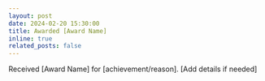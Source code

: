 ```yaml
---
layout: post
date: 2024-02-20 15:30:00
title: Awarded [Award Name]
inline: true
related_posts: false
---
```


Received [Award Name] for [achievement/reason]. [Add details if needed]